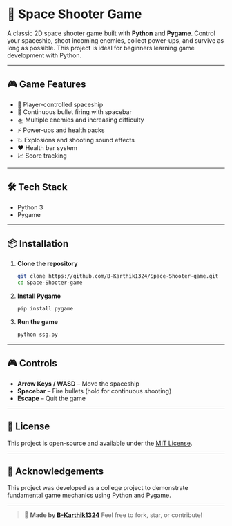 # 🚀 Space Shooter Game

A classic 2D space shooter game built with **Python** and **Pygame**. Control your spaceship, shoot incoming enemies, collect power-ups, and survive as long as possible. This project is ideal for beginners learning game development with Python.

---

## 🎮 Game Features

- 🚀 Player-controlled spaceship
- 🔫 Continuous bullet firing with spacebar
- 🛸 Multiple enemies and increasing difficulty
- ⚡ Power-ups and health packs
- 💥 Explosions and shooting sound effects
- ❤️ Health bar system
- 📈 Score tracking

---

## 🛠️ Tech Stack

- Python 3
- Pygame

---

## 📦 Installation

1. **Clone the repository**
   ```bash
   git clone https://github.com/B-Karthik1324/Space-Shooter-game.git
   cd Space-Shooter-game
   ````

2. **Install Pygame**

   ```bash
   pip install pygame
   ````

3. **Run the game**

   ```bash
   python ssg.py
   ````

---

## 🎮 Controls

* **Arrow Keys / WASD** – Move the spaceship
* **Spacebar** – Fire bullets (hold for continuous shooting)
* **Escape** – Quit the game

---

## 📄 License

This project is open-source and available under the [MIT License](LICENSE).

---

## 🙌 Acknowledgements

This project was developed as a college project to demonstrate fundamental game mechanics using Python and Pygame.

---

> 🎯 **Made by [B-Karthik1324](https://github.com/B-Karthik1324)**
> Feel free to fork, star, or contribute!

